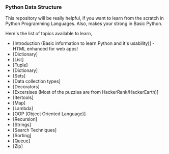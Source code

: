 
### Python Data Structure

This repository will be really helpful, if you want to learn from the  scratch in Python Programming Languages. Also, makes your strong in Basic Python.

Here's the list of topics available to learn,

* [Introduction (Basic information to learn Python and it's usability)] - HTML enhanced for web apps!
* [Dictionary]
* [List]
* [Tuple]
* [Dictionary]
* [Sets]
* [Data collection types]
* [Decorators]
* [Excersises (Most of the puzzlea are from HackerRank/HackerEarth)]
* [Itertools]
* [Map]
* [Lambda]
* [OOP (Object Oriented Language)]
* [Recursion]
* [Strings]
* [Search Techniques]
* [Sorting]
* [Queue]
* [Zip]
